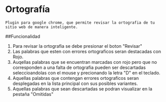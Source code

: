 # Ortografía

	Plugin para google chrome, que permite revisar la ortografia de tu sitio web de manera inteligente.

##Funcionalidad

1. Para revisar la ortografia se debe presionar el boton "Revisar"
2. Las palabras que esten con errores ortograficos seran destacadas con Rojo.
3. Auqellas palabras que se encuentran marcadas con rojo pero que no corresponden a una falta de ortografia pueden ser descartadas seleccioandolas con el mouse y precionando la letra "D" en el teclado.
4. Aquellas palabras que contengan errores ortograficos seran desplegadas en la lista principal con sus posibles variantes.
5. Aquellas palabras que sean descartadas se podran visualizar en la pestaña "Omitidas"




